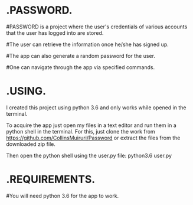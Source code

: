 #                    .PASSWORD.

#PASSWORD is a project where the user's credentials of various accounts that the user has logged into are stored.

#The user can retrieve the information once he/she has signed up.

#The app can also generate a random password for the user.

#One can navigate through the app via specified commands.

#                    .USING.
I created this project using python 3.6 and only works while opened in the terminal.

 To acquire the app just open my files in a text editor and run them in a python shell in the terminal.
For this, just clone the work from https://github.com/CollinsMuiruri/Password or extract the files from the downloaded zip file.

Then open the python shell using the user.py file:
                 python3.6 user.py

#                    .REQUIREMENTS.
#You will need python 3.6 for the app to work.
